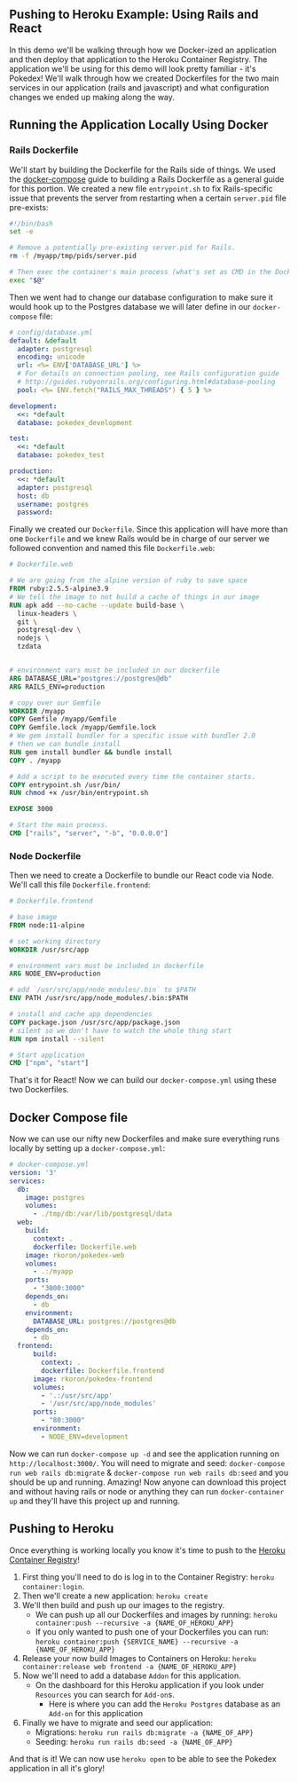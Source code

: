 ## Pushing to Heroku Example: Using Rails and React

In this demo we'll be walking through how we Docker-ized an application and then deploy that application to the Heroku Container Registry. The application we'll be using for this demo will look pretty familiar - it's Pokedex! We'll walk through how we created Dockerfiles for the two main services in our application (rails and javascript) and what configuration changes we ended up making along the way.

## Running the Application Locally Using Docker

### Rails Dockerfile

We'll start by building the Dockerfile for the Rails side of things. We used the [docker-compose][docker-c] guide to building a Rails Dockerfile as a general guide for this portion. We created a new file `entrypoint.sh` to fix Rails-specific issue that prevents the server from restarting when a certain `server.pid` file pre-exists:

```sh
#!/bin/bash
set -e

# Remove a potentially pre-existing server.pid for Rails.
rm -f /myapp/tmp/pids/server.pid

# Then exec the container's main process (what's set as CMD in the Dockerfile).
exec "$@"
```

Then we went had to change our database configuration to make sure it would hook up to the Postgres database we will later define in our `docker-compose` file:

```yml
# config/database.yml
default: &default
  adapter: postgresql
  encoding: unicode
  url: <%= ENV['DATABASE_URL'] %>
  # For details on connection pooling, see Rails configuration guide
  # http://guides.rubyonrails.org/configuring.html#database-pooling
  pool: <%= ENV.fetch("RAILS_MAX_THREADS") { 5 } %>

development:
  <<: *default
  database: pokedex_development

test:
  <<: *default
  database: pokedex_test

production:
  <<: *default
  adapter: postgresql
  host: db
  username: postgres
  password:
```

Finally we created our `Dockerfile`. Since this application will have more than one `Dockerfile` and we knew Rails would be in charge of our server we followed convention and named this file `Dockerfile.web`:

```dockerfile
# Dockerfile.web

# We are going from the alpine version of ruby to save space
FROM ruby:2.5.5-alpine3.9
# We tell the image to not build a cache of things in our image
RUN apk add --no-cache --update build-base \
  linux-headers \
  git \
  postgresql-dev \
  nodejs \
  tzdata


# environment vars must be included in our dockerfile
ARG DATABASE_URL="postgres://postgres@db"
ARG RAILS_ENV=production

# copy over our Gemfile
WORKDIR /myapp
COPY Gemfile /myapp/Gemfile
COPY Gemfile.lock /myapp/Gemfile.lock
# We gem install bundler for a specific issue with bundler 2.0
# then we can bundle install
RUN gem install bundler && bundle install
COPY . /myapp

# Add a script to be executed every time the container starts.
COPY entrypoint.sh /usr/bin/
RUN chmod +x /usr/bin/entrypoint.sh

EXPOSE 3000

# Start the main process.
CMD ["rails", "server", "-b", "0.0.0.0"]
```

### Node Dockerfile

Then we need to create a Dockerfile to bundle our React code via Node. We'll call this file `Dockerfile.frontend`:

```dockerfile
# Dockerfile.frontend

# base image
FROM node:11-alpine

# set working directory
WORKDIR /usr/src/app

# environment vars must be included in dockerfile
ARG NODE_ENV=production

# add `/usr/src/app/node_modules/.bin` to $PATH
ENV PATH /usr/src/app/node_modules/.bin:$PATH

# install and cache app dependencies
COPY package.json /usr/src/app/package.json
# silent so we don't have to watch the whole thing start
RUN npm install --silent

# Start application
CMD ["npm", "start"]
```

That's it for React! Now we can build our `docker-compose.yml` using these two Dockerfiles.

## Docker Compose file

Now we can use our nifty new Dockerfiles and make sure everything runs locally by setting up a `docker-compose.yml`:

```yml
# docker-compose.yml
version: '3'
services:
  db:
    image: postgres
    volumes:
      - ./tmp/db:/var/lib/postgresql/data
  web:
    build:
      context: .
      dockerfile: Dockerfile.web
    image: rkoron/pokedex-web
    volumes:
      - .:/myapp
    ports:
      - "3000:3000"
    depends_on:
      - db
    environment:
      DATABASE_URL: postgres://postgres@db
    depends_on:
      - db
  frontend:
      build:
        context: .
        dockerfile: Dockerfile.frontend
      image: rkoron/pokedex-frontend
      volumes:
        - '.:/usr/src/app'
        - '/usr/src/app/node_modules'
      ports:
        - "80:3000"
      environment:
        - NODE_ENV=development
```

Now we can run `docker-compose up -d` and see the application running on `http://localhost:3000/`. You will need to migrate and seed: `docker-compose run web rails db:migrate` & `docker-compose run web rails db:seed` and you should be up and running. Amazing! Now anyone can download this project and without having rails or node or anything they can run `docker-container up` and they'll have this project up and running.

[docker-c]: https://docs.docker.com/compose/rails/

## Pushing to Heroku

Once everything is working locally you know it's time to push to the [Heroku Container Registry][register]!

1. First thing you'll need to do is log in to the Container Registry: `heroku container:login`.
2. Then we'll create a new application: `heroku create`
3. We'll then build and push up our images to the registry.
   - We can push up all our Dockerfiles and images by running: `heroku container:push --recursive -a {NAME_OF_HEROKU_APP}`
   - If you only wanted to push one of your Dockerfiles you can run: `heroku container:push {SERVICE_NAME} --recursive -a {NAME_OF_HEROKU_APP}`
4. Release your now build Images to Containers on Heroku: `heroku container:release web frontend -a {NAME_OF_HEROKU_APP}`
5. Now we'll need to add a database `Addon` for this application.
   - On the dashboard for this Heroku application if you look under `Resources` you can search for `Add-on`s.
     - Here is where you can add the `Heroku Postgres` database as an `Add-on` for this application
6. Finally we have to migrate and seed our application:
   - Migrations: `heroku run rails db:migrate -a {NAME_OF_APP}`
   - Seeding: `heroku run rails db:seed -a {NAME_OF_APP}`

And that is it! We can now use `heroku open` to be able to see the Pokedex application in all it's glory!

[register]: https://devcenter.heroku.com/articles/container-registry-and-runtime
